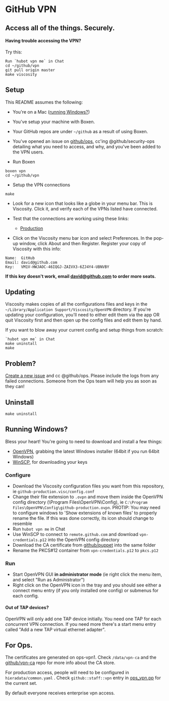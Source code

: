 # GitHub VPN

## Access all of the things. Securely.

#### Having trouble accessing the VPN?

Try this:

    Run `hubot vpn me` in Chat
    cd ~/github/vpn
    git pull origin master
    make viscosity

## Setup

This README assumes the following:

* You're on a Mac ([running Windows?](#running-windows))
* You've setup your machine with Boxen.
* Your GitHub repos are under `~/github` as a result of using Boxen.
* You've opened an issue on [github/ops](https://github.com/github/ops), cc'ing @github/security-ops detailing what you need to access, and why, and you've been added to the VPN users.


* Run Boxen

```
boxen vpn
cd ~/github/vpn
```

* Setup the VPN connections

```
make
```

* Look for a new icon that looks like a globe in your menu bar. This is Viscosity. Click it, and verify each of the VPNs listed have connected.

* Test that the connections are working using these links:

  * [Production](http://mirror.iad.github.net/)

* Click on the Viscosity menu bar icon and select Preferences. In the pop-up window, click About and then Register. Register your copy of Viscosity with this info:

```
Name:  GitHub
Email: david@github.com
Key:   VM1V-HWJAOC-46IQGJ-ZAIVX3-6ZJ4Y4-UBNVBY
```

**If this key doesn't work, email david@github.com to order more seats.**

## Updating

Viscosity makes copies of all the configurations files and keys in the
`~/Library/Application Support/Viscosity/OpenVPN` directory. If you're
updating your configuration, you'll need to either edit them via the
app OR quit Viscosity first and then open up the config files and edit them
by hand.

If you want to blow away your current config and setup things from scratch:

    `hubot vpn me` in Chat
    make uninstall
    make

## Problem?

[Create a new issue](https://github.com/github/vpn/issues/new) and cc @github/ops.
Please include the logs from any failed connections. Someone from the Ops team
will help you as soon as they can!

## Uninstall

    make uninstall

## Running Windows?

Bless your heart! You're going to need to download and install a few things:

* [OpenVPN](http://openvpn.net/index.php/open-source/downloads.html), grabbing the latest Windows installer (64bit if you run 64bit Windows)
* [WinSCP](http://winscp.net), for downloading your keys

### Configure

 * Download the Viscosity configuration files you want from this repository, ie `github-production.visc/config.conf`
 * Change their file extension to `.ovpn` and move them inside the
   OpenVPN config directory (\Program Files\OpenVPN\Config), ie `C:\Program Files\OpenVPN\Config\github-production.ovpn`. PROTIP: You may need to configure windows to 'Show extensions of known files' to properly rename the file. If this was done correctly, its icon should change to resemble
 * Run `hubot vpn me` in Chat
 * Use WinSCP to connect to `remote.github.com` and download `vpn-credentials.p12` into the OpenVPN config directory
 * Download the CA certificate from [github/puppet](https://github.com/github/puppet/blob/7475edc21fec64ff82f33c2e8f30d1873d676a23/modules/github/files/etc/ssl/ca_crt) into the same folder
 * Rename the PKCS#12 container from `vpn-credentials.p12` to `pkcs.p12`

### Run
 * Start OpenVPN GUI **in administrator mode** (ie right click the menu item, and select "Run as Administrator")
 * Right click on the OpenVPN icon in the tray and you should see either a connect
   menu entry (if you only installed one config) or submenus for each config.

#### Out of TAP devices?
OpenVPN will only add one TAP device initially. You need one TAP for each
_concurrent_ VPN connection. If you need more there's a start menu entry
called "Add a new TAP virtual ethernet adapter".

## For Ops.

The certificates are generated on ops-vpn1. Check `/data/vpn-ca` and the [github/vpn-ca](https://github.com/github/vpn-ca) repo for more info about the CA store.

For production access, people will need to be configured in `hieradata/common.yaml` . Check `github::staff::vpn` entry in [ops_vpn.pp](https://github.com/github/puppet/blob/master/modules/github/manifests/role/ops_vpn.pp#L144-147) for the current set.

By default everyone receives enterprise vpn access.
